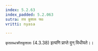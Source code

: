```yaml
---
index: 5.2.63
index_padded: 5.2.063
sutra: तत्र कुशलः पथः
vritti: nyasa

---
```

`कृतलब्धक्रीतकुशलाः` (4.3.38) इत्यणि प्राप्ते वुन् विधीयते।।